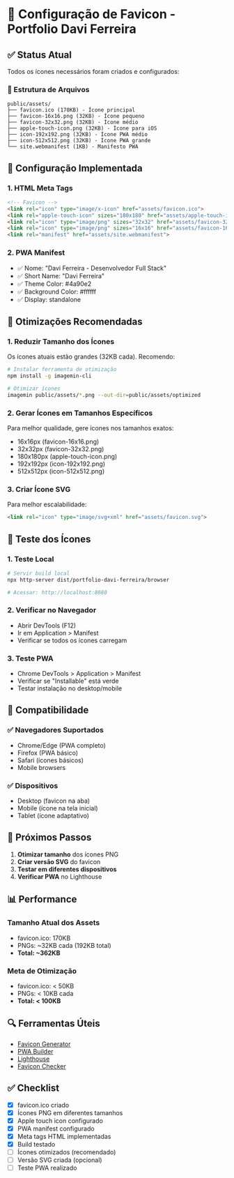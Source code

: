 # 🎨 Configuração de Favicon - Portfolio Davi Ferreira

## ✅ Status Atual

Todos os ícones necessários foram criados e configurados:

### 📁 Estrutura de Arquivos
```
public/assets/
├── favicon.ico (170KB) - Ícone principal
├── favicon-16x16.png (32KB) - Ícone pequeno
├── favicon-32x32.png (32KB) - Ícone médio
├── apple-touch-icon.png (32KB) - Ícone para iOS
├── icon-192x192.png (32KB) - Ícone PWA médio
├── icon-512x512.png (32KB) - Ícone PWA grande
└── site.webmanifest (1KB) - Manifesto PWA
```

## 🔧 Configuração Implementada

### 1. HTML Meta Tags
```html
<!-- Favicon -->
<link rel="icon" type="image/x-icon" href="assets/favicon.ico">
<link rel="apple-touch-icon" sizes="180x180" href="assets/apple-touch-icon.png">
<link rel="icon" type="image/png" sizes="32x32" href="assets/favicon-32x32.png">
<link rel="icon" type="image/png" sizes="16x16" href="assets/favicon-16x16.png">
<link rel="manifest" href="assets/site.webmanifest">
```

### 2. PWA Manifest
- ✅ Nome: "Davi Ferreira - Desenvolvedor Full Stack"
- ✅ Short Name: "Davi Ferreira"
- ✅ Theme Color: #4a90e2
- ✅ Background Color: #ffffff
- ✅ Display: standalone

## 🎯 Otimizações Recomendadas

### 1. Reduzir Tamanho dos Ícones
Os ícones atuais estão grandes (32KB cada). Recomendo:

```bash
# Instalar ferramenta de otimização
npm install -g imagemin-cli

# Otimizar ícones
imagemin public/assets/*.png --out-dir=public/assets/optimized
```

### 2. Gerar Ícones em Tamanhos Específicos
Para melhor qualidade, gere ícones nos tamanhos exatos:

- 16x16px (favicon-16x16.png)
- 32x32px (favicon-32x32.png)
- 180x180px (apple-touch-icon.png)
- 192x192px (icon-192x192.png)
- 512x512px (icon-512x512.png)

### 3. Criar Ícone SVG
Para melhor escalabilidade:

```html
<link rel="icon" type="image/svg+xml" href="assets/favicon.svg">
```

## 🧪 Teste dos Ícones

### 1. Teste Local
```bash
# Servir build local
npx http-server dist/portfolio-davi-ferreira/browser

# Acessar: http://localhost:8080
```

### 2. Verificar no Navegador
- Abrir DevTools (F12)
- Ir em Application > Manifest
- Verificar se todos os ícones carregam

### 3. Teste PWA
- Chrome DevTools > Application > Manifest
- Verificar se "Installable" está verde
- Testar instalação no desktop/mobile

## 📱 Compatibilidade

### ✅ Navegadores Suportados
- Chrome/Edge (PWA completo)
- Firefox (PWA básico)
- Safari (ícones básicos)
- Mobile browsers

### ✅ Dispositivos
- Desktop (favicon na aba)
- Mobile (ícone na tela inicial)
- Tablet (ícone adaptativo)

## 🚀 Próximos Passos

1. **Otimizar tamanho** dos ícones PNG
2. **Criar versão SVG** do favicon
3. **Testar em diferentes dispositivos**
4. **Verificar PWA** no Lighthouse

## 📊 Performance

### Tamanho Atual dos Assets
- favicon.ico: 170KB
- PNGs: ~32KB cada (192KB total)
- **Total: ~362KB**

### Meta de Otimização
- favicon.ico: < 50KB
- PNGs: < 10KB cada
- **Total: < 100KB**

## 🔍 Ferramentas Úteis

- [Favicon Generator](https://realfavicongenerator.net/)
- [PWA Builder](https://www.pwabuilder.com/)
- [Lighthouse](https://developers.google.com/web/tools/lighthouse)
- [Favicon Checker](https://www.favicon-checker.com/)

## ✅ Checklist

- [x] favicon.ico criado
- [x] Ícones PNG em diferentes tamanhos
- [x] Apple touch icon configurado
- [x] PWA manifest configurado
- [x] Meta tags HTML implementadas
- [x] Build testado
- [ ] Ícones otimizados (recomendado)
- [ ] Versão SVG criada (opcional)
- [ ] Teste PWA realizado 